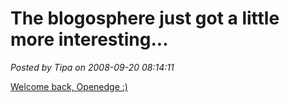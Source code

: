 # The blogosphere just got a little more interesting...

*Posted by Tipa on 2008-09-20 08:14:11*

[Welcome back, Openedge :)](http://simple-n-complex.blogspot.com/2008/09/you-are-really-not-that-important.html)

